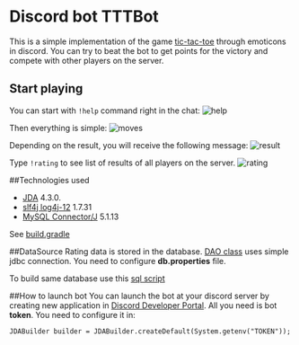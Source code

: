 # Discord bot TTTBot
This is a simple implementation of the game
[tic-tac-toe](https://en.wikipedia.org/wiki/Tic-tac-toe)
through emoticons in discord. You can try to beat the 
bot to get points for the victory and compete with other
players on the server. 

## Start playing
You can start with `!help` command right in the chat:
![help](https://github.com/didkovskiy/TTTBot/tree/master/doc/helpCommand.PNG)

Then everything is simple:
![moves](https://github.com/didkovskiy/TTTBot/tree/master/doc/moves.PNG)

Depending on the result, you will receive the following message:
![result](https://github.com/didkovskiy/TTTBot/tree/master/doc/result.PNG)

Type `!rating` to see list of results of all players on the server.
![rating](https://github.com/didkovskiy/TTTBot/tree/master/doc/rating.PNG)

##Technologies used

- [JDA](https://github.com/DV8FromTheWorld/JDA) 4.3.0.
- [slf4j log4j-12](https://mvnrepository.com/artifact/org.slf4j/slf4j-log4j12) 1.7.31
- [MySQL Connector/J](https://mvnrepository.com/artifact/mysql/mysql-connector-java) 5.1.13

See [build.gradle](https://github.com/didkovskiy/TTTBot/blob/master/build.gradle)

##DataSource
Rating data is stored in the database. [DAO class](https://github.com/didkovskiy/TTTBot/blob/master/src/main/java/didkovskiy/tttbot/dao/PlayerDAO.java)
uses simple jdbc connection. You need to configure __db.properties__ file.

To build same database use this [sql script](https://github.com/didkovskiy/TTTBot/blob/master/database/tttbot_db.sql)

##How to launch bot
You can launch the bot at your discord server
by creating new application in [Discord Developer Portal](https://discord.com/developers/applications).
All you need is bot __token__. You need to configure it in:
```
JDABuilder builder = JDABuilder.createDefault(System.getenv("TOKEN"));
```